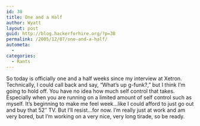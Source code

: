 ```yaml
---
id: 38
title: One and a Half
author: Wyatt
layout: post
guid: http://blog.hackerforhire.org/?p=38
permalink: /2005/12/07/one-and-a-half/
autometa:
  - 
categories:
  - Rants
---
```

So today is officially one and a half weeks since my interview at Xetron. Technically, I could call back and say, &#8220;What&#8217;s up g-funk?,&#8221; but I think I&#8217;m going to hold off. You have no idea how much self control that takes. Especially when you are running on a limited amount of self control such as myself. It&#8217;s beginning to make me feel week&#8230;like I could afford to just go out and buy that 52&#8243; TV. But I&#8217;ll resist&#8230;for now. I&#8217;m really just at work and am very bored, but I&#8217;m working on a very nice, very long tirade, so be ready.